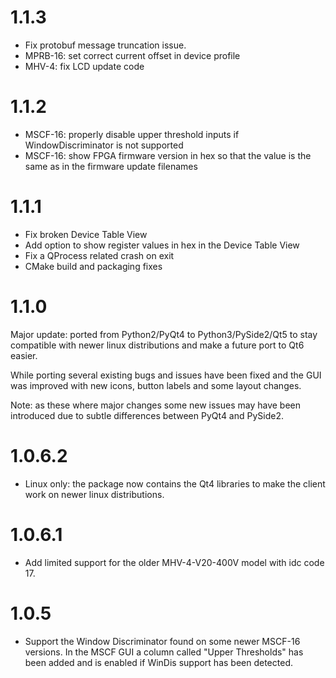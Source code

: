 # 1.1.3

  - Fix protobuf message truncation issue.
  - MPRB-16: set correct current offset in device profile
  - MHV-4: fix LCD update code

# 1.1.2

  - MSCF-16: properly disable upper threshold inputs if WindowDiscriminator is
    not supported
  - MSCF-16: show FPGA firmware version in hex so that the value is the same as
    in the firmware update filenames

# 1.1.1

  - Fix broken Device Table View
  - Add option to show register values in hex in the Device Table View
  - Fix a QProcess related crash on exit
  - CMake build and packaging fixes

# 1.1.0

  Major update: ported from Python2/PyQt4 to Python3/PySide2/Qt5 to stay
  compatible with newer linux distributions and make a future port to Qt6
  easier.

  While porting several existing bugs and issues have been fixed and the GUI
  was improved with new icons, button labels and some layout changes.

  Note: as these where major changes some new issues may have been introduced
  due to subtle differences between PyQt4 and PySide2.
  
# 1.0.6.2

  - Linux only: the package now contains the Qt4 libraries to make the client
    work on newer linux distributions.

# 1.0.6.1

  - Add limited support for the older MHV-4-V20-400V model with idc code 17.

# 1.0.5

  - Support the Window Discriminator found on some newer MSCF-16 versions. In
    the MSCF GUI a column called "Upper Thresholds" has been added
    and is enabled if WinDis support has been detected.

